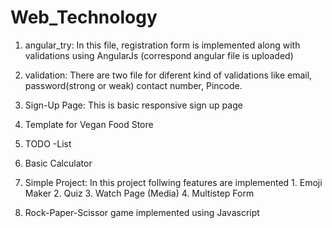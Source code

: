 # Web_Technology
1) angular_try:
      In this file, registration form is implemented along with validations using AngularJs (correspond angular file is uploaded)
      
2) validation:
      There are two file for diferent kind of validations like email, password(strong or weak) contact number, Pincode.

3) Sign-Up Page:
      This is basic responsive sign up page 
      
4) Template for Vegan Food Store
      
5) TODO -List

6) Basic Calculator

7) Simple Project:
      In this project follwing features are implemented
            1. Emoji Maker
            2. Quiz
            3. Watch Page (Media)
            4. Multistep Form
            
8) Rock-Paper-Scissor game implemented using Javascript
